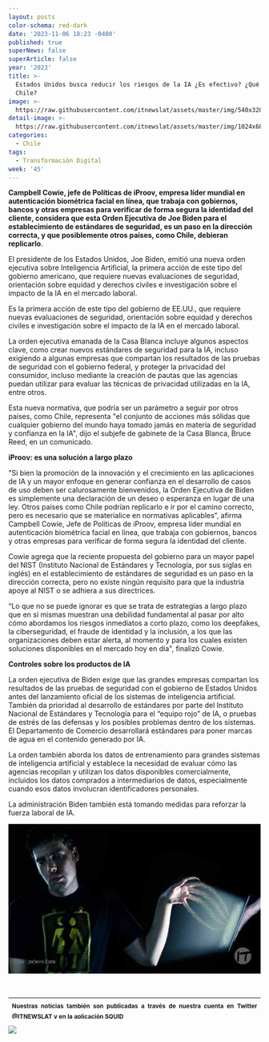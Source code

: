```yaml
---
layout: posts
color-schema: red-dark
date: '2023-11-06 18:23 -0400'
published: true
superNews: false
superArticle: false
year: '2023'
title: >-
  Estados Unidos busca reducir los riesgos de la IA ¿Es efectivo? ¿Qué ocurre en
  Chile?
image: >-
  https://raw.githubusercontent.com/itnewslat/assets/master/img/540x320/Biometria-p.jpg
detail-image: >-
  https://raw.githubusercontent.com/itnewslat/assets/master/img/1024x680/Biometria-g.jpg
categories:
  - Chile
tags:
  - Transformación Digital
week: '45'
---
```

**Campbell Cowie, jefe de Políticas de iProov, empresa líder mundial en autenticación biométrica facial en línea, que trabaja con gobiernos, bancos y otras empresas para verificar de forma segura la identidad del cliente, considera que esta Orden Ejecutiva de Joe Biden para el establecimiento de estándares de seguridad, es un paso en la dirección correcta, y que posiblemente otros países, como Chile, debieran replicarlo**.

El presidente de los Estados Unidos, Joe Biden, emitió una nueva orden ejecutiva sobre Inteligencia Artificial, la primera acción de este tipo del gobierno americano, que requiere nuevas evaluaciones de seguridad, orientación sobre equidad y derechos civiles e investigación sobre el impacto de la IA en el mercado laboral.

Es la primera acción de este tipo del gobierno de EE.UU., que requiere nuevas evaluaciones de seguridad, orientación sobre equidad y derechos civiles e investigación sobre el impacto de la IA en el mercado laboral.

La orden ejecutiva emanada de la Casa Blanca incluye algunos aspectos clave, como crear nuevos estándares de seguridad para la IA, incluso exigiendo a algunas empresas que compartan los resultados de las pruebas de seguridad con el gobierno federal, y proteger la privacidad del consumidor, incluso mediante la creación de pautas que las agencias puedan utilizar para evaluar las técnicas de privacidad utilizadas en la IA, entre otros.

Esta nueva normativa, que podría ser un parámetro a seguir por otros países, como Chile, representa "el conjunto de acciones más sólidas que cualquier gobierno del mundo haya tomado jamás en materia de seguridad y confianza en la IA", dijo el subjefe de gabinete de la Casa Blanca, Bruce Reed, en un comunicado.

**iProov: es una solución a largo plazo**

"Si bien la promoción de la innovación y el crecimiento en las aplicaciones de IA y un mayor enfoque en generar confianza en el desarrollo de casos de uso deben ser calurosamente bienvenidos, la Orden Ejecutiva de Biden es simplemente una declaración de un deseo o esperanza en lugar de una ley. Otros países como Chile podrían replicarlo e ir por el camino correcto, pero es necesario que se materialice en normativas aplicables”, afirma Campbell Cowie, Jefe de Políticas de iProov, empresa líder mundial en autenticación biométrica facial en línea, que trabaja con gobiernos, bancos y otras empresas para verificar de forma segura la identidad del cliente.

Cowie agrega que la reciente propuesta del gobierno para un mayor papel del NIST (Instituto Nacional de Estándares y Tecnología, por sus siglas en inglés) en el establecimiento de estándares de seguridad es un paso en la dirección correcta, pero no existe ningún requisito para que la industria apoye al NIST o se adhiera a sus directrices.

“Lo que no se puede ignorar es que se trata de estrategias a largo plazo que en sí mismas muestran una debilidad fundamental al pasar por alto cómo abordamos los riesgos inmediatos a corto plazo, como los deepfakes, la ciberseguridad, el fraude de identidad y la inclusión, a los que las organizaciones deben estar alerta, al momento y para los cuales existen soluciones disponibles en el mercado hoy en día", finalizó Cowie.

**Controles sobre los productos de IA**

La orden ejecutiva de Biden exige que las grandes empresas compartan los resultados de las pruebas de seguridad con el gobierno de Estados Unidos antes del lanzamiento oficial de los sistemas de inteligencia artificial. También da prioridad al desarrollo de estándares por parte del Instituto Nacional de Estándares y Tecnología para el “equipo rojo” de IA, o pruebas de estrés de las defensas y los posibles problemas dentro de los sistemas. El Departamento de Comercio desarrollará estándares para poner marcas de agua en el contenido generado por IA.

La orden también aborda los datos de entrenamiento para grandes sistemas de inteligencia artificial y establece la necesidad de evaluar cómo las agencias recopilan y utilizan los datos disponibles comercialmente, incluidos los datos comprados a intermediarios de datos, especialmente cuando esos datos involucran identificadores personales.

La administración Biden también está tomando medidas para reforzar la fuerza laboral de IA.

![](https://raw.githubusercontent.com/itnewslat/assets/master/img/540x320/Biometria-p.jpg)

 <table style="height: 42px;" width="569">
<tbody>
<tr>
<td style="text-align: justify;"><sub><strong>Nuestras noticias también son publicadas a través de nuestra cuenta en Twitter <a href="https://twitter.com/itnewslat?lang=es">@ITNEWSLAT</a> y en la aplicación <a href="https://squidapp.co/en/">SQUID</a></strong></sub></td>
</tr>
</tbody>
</table>

<img src="https://tracker.metricool.com/c3po.jpg?hash=56f88a41e39ab42c063cc51676587a04"/>
